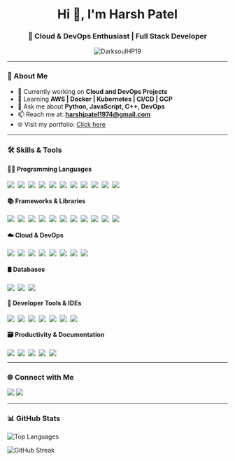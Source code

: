 <h1 align="center">Hi 👋, I'm Harsh Patel</h1>
<h3 align="center">🚀 Cloud & DevOps Enthusiast | Full Stack Developer</h3>

<p align="center">
  <img src="https://komarev.com/ghpvc/?username=DarksoulHP19&label=Profile%20views&color=0e75b6&style=flat" alt="DarksoulHP19" />
</p>

---

### 🧠 About Me

- 🔭 Currently working on **Cloud and DevOps Projects**
- 🌱 Learning **AWS | Docker | Kubernetes | CI/CD | GCP**
- 💬 Ask me about **Python, JavaScript, C++, DevOps**
- 📫 Reach me at: **harshjpatel1974@gmail.com**
- 🌐 Visit my portfolio: [Click here](https://portfolio-darksoulhp19s-projects.vercel.app)

---

### 🛠️ Skills & Tools

#### 👨‍💻 Programming Languages
<div style="display: flex; gap: 8px; flex-wrap: wrap; align-items: center;">
  <img src="https://skillicons.dev/icons?i=python" />
  <img src="https://skillicons.dev/icons?i=js" />
  <img src="https://skillicons.dev/icons?i=cpp" />
  <img src="https://skillicons.dev/icons?i=c" />
  <img src="https://skillicons.dev/icons?i=html" />
  <img src="https://skillicons.dev/icons?i=css" />
  <img src="https://skillicons.dev/icons?i=php" />
  <img src="https://skillicons.dev/icons?i=dart" />
  <img src="https://skillicons.dev/icons?i=go" />
  <img src="https://skillicons.dev/icons?i=cs" />
  <img src="https://skillicons.dev/icons?i=matlab" />
</div>



#### 📚 Frameworks & Libraries
<div style="display: flex; gap: 8px; flex-wrap: wrap; align-items: center;">
  <img src="https://skillicons.dev/icons?i=react" />
  <img src="https://skillicons.dev/icons?i=next" />
  <img src="https://skillicons.dev/icons?i=nodejs" />
  <img src="https://skillicons.dev/icons?i=express" />
  <img src="https://skillicons.dev/icons?i=tailwind" />
  <img src="https://skillicons.dev/icons?i=bootstrap" />
  <img src="https://skillicons.dev/icons?i=django" />
  <img src="https://skillicons.dev/icons?i=flask" />
  <img src="https://skillicons.dev/icons?i=fastapi" />
  <img src="https://skillicons.dev/icons?i=selenium" />
  <img src="https://skillicons.dev/icons?i=vite" />
</div>


#### ☁️ Cloud & DevOps
<div style="display: flex; gap: 8px; flex-wrap: wrap; align-items: center;">
  <img src="https://skillicons.dev/icons?i=aws" />
  <img src="https://skillicons.dev/icons?i=gcp" />
  <img src="https://skillicons.dev/icons?i=docker" />
  <img src="https://skillicons.dev/icons?i=kubernetes" />
  <img src="https://skillicons.dev/icons?i=ansible" />
  <img src="https://skillicons.dev/icons?i=linux" />
  <img src="https://skillicons.dev/icons?i=bash" />
  <img src="https://skillicons.dev/icons?i=githubactions" />
</div>


#### 🛢️ Databases
<div style="display: flex; gap: 8px; flex-wrap: wrap; align-items: center;">
  <img src="https://skillicons.dev/icons?i=mysql" />
  <img src="https://skillicons.dev/icons?i=mongodb" />
  <img src="https://skillicons.dev/icons?i=postgres" />
</div>


#### 🧰 Developer Tools & IDEs
<div style="display: flex; gap: 8px; flex-wrap: wrap; align-items: center;">
  <img src="https://skillicons.dev/icons?i=vscode" />
  <img src="https://skillicons.dev/icons?i=androidstudio" />
  <img src="https://skillicons.dev/icons?i=visualstudio" />
  <img src="https://skillicons.dev/icons?i=postman" />
  <img src="https://skillicons.dev/icons?i=powershell" />
  <img src="https://skillicons.dev/icons?i=git" />
  <img src="https://skillicons.dev/icons?i=github" />
</div>


#### 🗃️ Productivity & Documentation
<div style="display: flex; gap: 8px; flex-wrap: wrap; align-items: center;">
  <img src="https://skillicons.dev/icons?i=notion" />
  <img src="https://skillicons.dev/icons?i=obsidian" />
  <img src="https://skillicons.dev/icons?i=stackoverflow" />
  <img src="https://skillicons.dev/icons?i=latex" />
  <img src="https://skillicons.dev/icons?i=md" />
</div>


---

### 🌐 Connect with Me

<a href="https://twitter.com/harsh190704" target="_blank"><img src="https://skillicons.dev/icons?i=twitter" /></a>
<a href="https://www.linkedin.com/in/harsh-patel-4a13aa325/" target="_blank"><img src="https://skillicons.dev/icons?i=linkedin" /></a>
<!-- <a href="https://instagram.com/harshpatel7719" target="_blank"><img src="https://skillicons.dev/icons?i=instagram" /></a> -->
<!-- <a href="https://discordapp.com/users/774670437941772329" target="_blank"><img src="https://skillicons.dev/icons?i=discord" /></a> -->

---

### 📊 GitHub Stats

<p align="left">
  <img src="https://github-readme-stats.vercel.app/api/top-langs?username=DarksoulHP19&theme=tokyonight&show_icons=true&locale=en&layout=compact" alt="Top Languages" />
</p>

<p align="left">
  <img src="https://github-readme-streak-stats.herokuapp.com/?user=DarksoulHP19&theme=tokyonight" alt="GitHub Streak" />
</p>

